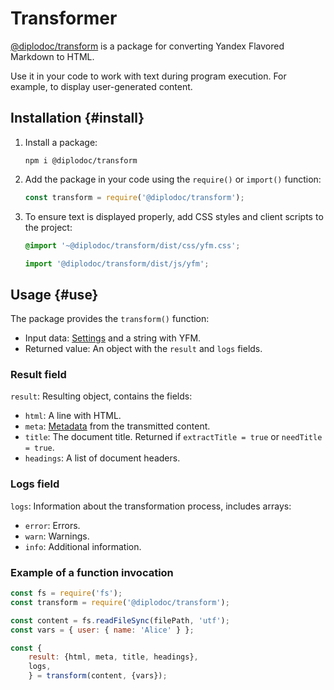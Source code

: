 # Transformer

[@diplodoc/transform](https://www.npmjs.com/package/@diplodoc/transform) is a package for converting Yandex Flavored Markdown to HTML.

Use it in your code to work with text during program execution. For example, to display user-generated content.

## Installation {#install}

1. Install a package:

    ```shell
    npm i @diplodoc/transform
    ```

1. Add the package in your code using the `require()` or `import()` function:

    ```javascript
    const transform = require('@diplodoc/transform');
    ```

1. To ensure text is displayed properly, add CSS styles and client scripts to the project:

     ```css
     @import '~@diplodoc/transform/dist/css/yfm.css';
     ```

     ```javascript
     import '@diplodoc/transform/dist/js/yfm';
     ```

## Usage {#use}

The package provides the `transform()` function:

* Input data: [Settings](settings.md) and a string with YFM.
* Returned value: An object with the `result` and `logs` fields.

### Result field

`result`: Resulting object, contains the fields:

* `html`: A line with HTML.
* `meta`: [Metadata](../../syntax/meta.md#meta) from the transmitted content.
* `title`: The document title. Returned if `extractTitle = true` or `needTitle = true`.
* `headings`: A list of document headers.

### Logs field

`logs`: Information about the transformation process, includes arrays:

* `error`: Errors.
* `warn`: Warnings.
* `info`: Additional information.

### Example of a function invocation

```javascript
const fs = require('fs');
const transform = require('@diplodoc/transform');

const content = fs.readFileSync(filePath, 'utf');
const vars = { user: { name: 'Alice' } };

const {
    result: {html, meta, title, headings},
    logs,
    } = transform(content, {vars});    
```

